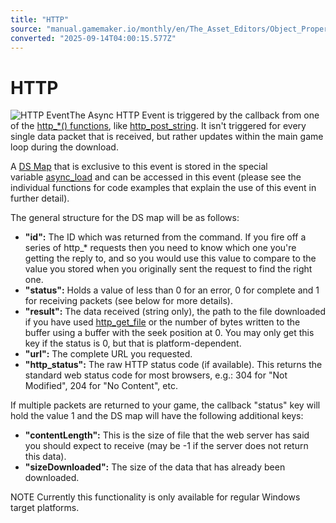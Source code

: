 ```yaml
---
title: "HTTP"
source: "manual.gamemaker.io/monthly/en/The_Asset_Editors/Object_Properties/Async_Events/HTTP.htm"
converted: "2025-09-14T04:00:15.577Z"
---
```


# HTTP

![HTTP Event](../../../assets/Images/Asset_Editors/Async_HTTP.png)The Async HTTP Event is triggered by the callback from one of the [http\_\*() functions](../../../GameMaker_Language/GML_Reference/Asynchronous_Functions/HTTP/HTTP.md), like [http\_post\_string](../../../GameMaker_Language/GML_Reference/Asynchronous_Functions/HTTP/http_post_string.md). It isn't triggered for every single data packet that is received, but rather updates within the main game loop during the download.

A [DS Map](../../../GameMaker_Language/GML_Reference/Data_Structures/DS_Maps/DS_Maps.md) that is exclusive to this event is stored in the special variable [async\_load](../../../GameMaker_Language/GML_Overview/Variables/Builtin_Global_Variables/async_load.md) and can be accessed in this event (please see the individual functions for code examples that explain the use of this event in further detail).

The general structure for the DS map will be as follows:

-   **"id":** The ID which was returned from the command. If you fire off a series of http\_\* requests then you need to know which one you're getting the reply to, and so you would use this value to compare to the value you stored when you originally sent the request to find the right one.
-   **"status":** Holds a value of less than 0 for an error, 0 for complete and 1 for receiving packets (see below for more details).
-   **"result":** The data received (string only), the path to the file downloaded if you have used [http\_get\_file](../../../GameMaker_Language/GML_Reference/Asynchronous_Functions/HTTP/http_get_file.md) or the number of bytes written to the buffer using a buffer with the seek position at 0. You may only get this key if the status is 0, but that is platform-dependent.
-   **"url":** The complete URL you requested.
-   **"http\_status":** The raw HTTP status code (if available). This returns the standard web status code for most browsers, e.g.: 304 for "Not Modified", 204 for "No Content", etc.

If multiple packets are returned to your game, the callback "status" key will hold the value 1 and the DS map will have the following additional keys:

-   **"contentLength":** This is the size of file that the web server has said you should expect to receive (may be -1 if the server does not return this data).
-   **"sizeDownloaded":** The size of the data that has already been downloaded.

NOTE Currently this functionality is only available for regular Windows target platforms.